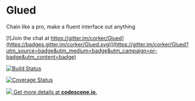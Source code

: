 # Glued
Chain like a pro, make a fluent interface out anything

[![Join the chat at https://gitter.im/corker/Glued](https://badges.gitter.im/corker/Glued.svg)](https://gitter.im/corker/Glued?utm_source=badge&utm_medium=badge&utm_campaign=pr-badge&utm_content=badge)

[![Build Status](https://ci.appveyor.com/api/projects/status/github/corker/Glued?branch=master&svg=true)](https://ci.appveyor.com/project/corker/glued)

[![Coverage Status](https://coveralls.io/repos/github/corker/Glued/badge.svg?branch=master)](https://coveralls.io/github/corker/Glued?branch=master)

[![](https://codescene.io/projects/5269/status.svg) Get more details at **codescene.io**.](https://codescene.io/projects/5269/jobs/latest-successful/results)
